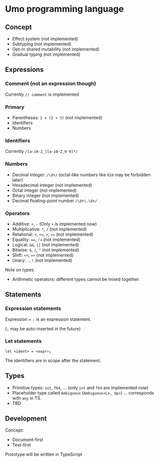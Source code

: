 # Umo programming language

## Concept

- Effect system (not implemented)
- Subtyping (not implemented)
- Opt-in shared mutability (not implemented)
- Gradual typing (not implemented)

## Expressions

### Comment (not an expression though)

Currently `// comment` is implemented

### Primary

- Parentheses: `1 + (2 + 3)` (not implemented)
- Identifiers
- Numbers

### Identifiers

Currently `/[a-zA-Z_][a-zA-Z_0-9]*/`

### Numbers

- Decimal integer: `/\d+/` (octal-like numbers like `018` may be forbidden later)
- Hexadecimal integer (not implemented)
- Octal integer (not implemented)
- Binary integer (not implemented)
- Decimal floating-point number `/\d+\.\d+/`

### Operators

- Additive: `+`, `-` (Only `+` is implemented now)
- Multiplicative: `*`, `/` (not implemented)
- Relational: `<`, `<=`, `>`, `>=` (not implemented)
- Equality: `==`, `!=` (not implemented)
- Logical: `&&`, `||` (not implemented)
- Bitwise: `&`, `|`, `^` (not implemented)
- Shift: `<<`, `>>` (not implemented)
- Unary: `-`, `!` (not implemented)

Note on types:

- Arithmetic operators: different types cannot be mixed together.

## Statements

### Expression statements

Expression + `;` is an expression statement.

(`;` may be auto-inserted in the future)

### Let statements

```
let <ident> = <expr>;
```

The identifiers are in scope after the statement.

## Types

- Primitive types: `int`, `f64`, ... (only `int` and `f64` are implemented now)
- Placeholder type called `Ambiguous` (`Ambiguous<Lo, Up>`) ... corresponds with `any` in TS.
- TBD

## Development

Concept:

- Document-first
- Test-first

Prototype will be written in TypeScript
